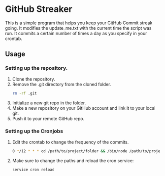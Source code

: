 # GitHub Streaker

This is a simple program that helps you keep your GitHub Commit streak going.
It modifies the update_me.txt with the current time the script was run.
It commits a certain number of times a day as you specify in your crontab.

## Usage

### Setting up the repository.

1. Clone the repository.
2. Remove the .git directory from the cloned folder.
   ```bash
   rm -rf .git
   ```
4. Initialize a new git repo in the folder.
5. Make a new repository on your GitHub account and link it to your local git.
6. Push it to your remote GitHub repo.

### Setting up the Cronjobs

1. Edit the crontab to change the frequency of the commits.
   ```bash
   0 */12 * * * cd /path/to/project/folder && /bin/node /path/to/project/folder/app.js
   ```
3. Make sure to change the paths and reload the cron service:
   ```bash
   service cron reload
   ```
